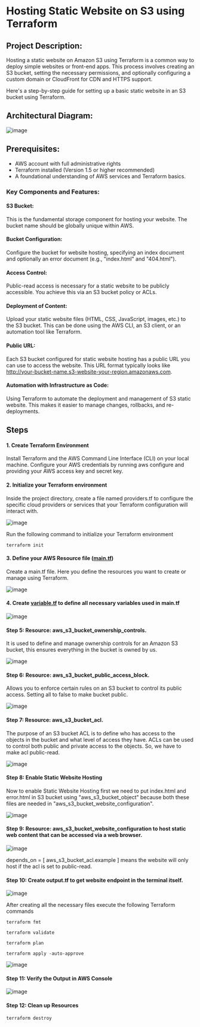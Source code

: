 # Hosting Static Website on S3 using Terraform
## Project Description:

Hosting a static website on Amazon S3 using Terraform is a common way to deploy simple websites or front-end apps. This process involves creating an S3 bucket, setting the necessary permissions, and optionally configuring a custom domain or CloudFront for CDN and HTTPS support. 

Here's a step-by-step guide for setting up a basic static website in an S3 bucket using Terraform.

## Architectural Diagram:
 ![image](https://github.com/aniwardhan/Host-a-static-website-in-S3-using-Terraform/assets/80623694/22b89081-22a7-471b-8706-0996499ce9d3)

## Prerequisites:

*	AWS account with full administrative rights
*	Terraform installed (Version 1.5 or higher recommended)
*	A foundational understanding of AWS services and Terraform basics.

### Key Components and Features:

#### S3 Bucket: 
This is the fundamental storage component for hosting your website. The bucket name should be globally unique within AWS.
#### Bucket Configuration: 
Configure the bucket for website hosting, specifying an index document and optionally an error document (e.g., "index.html" and "404.html").
#### Access Control: 
Public-read access is necessary for a static website to be publicly accessible. You achieve this via an S3 bucket policy or ACLs.
#### Deployment of Content: 
Upload your static website files (HTML, CSS, JavaScript, images, etc.) to the S3 bucket. This can be done using the AWS CLI, an S3 client, or an automation tool like Terraform.
#### Public URL: 
Each S3 bucket configured for static website hosting has a public URL you can use to access the website. This URL format typically looks like http://your-bucket-name.s3-website-your-region.amazonaws.com.
#### Automation with Infrastructure as Code: 
Using Terraform to automate the deployment and management of S3 static website. This makes it easier to manage changes, rollbacks, and re-deployments.

## Steps
#### 1. Create Terraform Environment

Install Terraform and the AWS Command Line Interface (CLI) on your local machine. Configure your AWS credentials by running aws configure and providing your AWS access key and secret key.

#### 2. Initialize your Terraform environment

Inside the project directory, create a file named providers.tf to configure the specific cloud providers or services that your Terraform configuration will interact with.

![image](https://github.com/aniwardhan/Host-a-static-website-in-S3-using-Terraform/assets/80623694/9a1a1258-8448-4215-ba99-221bd0dedef6)

 
Run the following command to initialize your Terraform environment
```hcl
terraform init
```
#### 3. Define your AWS Resource file ([main.tf]())

Create a main.tf file. Here you define the resources you want to create or manage using Terraform.

 ![image](https://github.com/aniwardhan/Host-a-static-website-in-S3-using-Terraform/assets/80623694/aca089ad-34c9-41d8-9f69-61776c67e443)


#### 4. Create [variable.tf]() to define all necessary variables used in main.tf 
 
![image](https://github.com/aniwardhan/Host-a-static-website-in-S3-using-Terraform/assets/80623694/92735418-3bf9-4ca5-b7d3-767ce8905011)


#### Step 5: Resource: aws_s3_bucket_ownership_controls.

It is used to define and manage ownership controls for an Amazon S3 bucket, this ensures everything in the bucket is owned by us.

 ![image](https://github.com/aniwardhan/Host-a-static-website-in-S3-using-Terraform/assets/80623694/eb71e55c-998e-4b23-982a-91f486ea15eb)


#### Step 6: Resource: aws_s3_bucket_public_access_block.

Allows you to enforce certain rules on an S3 bucket to control its public access. Setting all to false to make bucket public.

![image](https://github.com/aniwardhan/Host-a-static-website-in-S3-using-Terraform/assets/80623694/fdec45bb-eff3-49ed-b2ac-1a44aa0fa752)

 
#### Step 7: Resource: aws_s3_bucket_acl.

The purpose of an S3 bucket ACL is to define who has access to the objects in the bucket and what level of access they have. ACLs can be used to control both public and private access to the objects. So, we have to make acl public-read.

 ![image](https://github.com/aniwardhan/Host-a-static-website-in-S3-using-Terraform/assets/80623694/89e53bef-6bca-4e29-acf5-32cec075810e)


#### Step 8: Enable Static Website Hosting

Now to enable Static Website Hosting first we need to put index.html and error.html in S3 bucket using "aws_s3_bucket_object" because both these files are needed in "aws_s3_bucket_website_configuration".

 ![image](https://github.com/aniwardhan/Host-a-static-website-in-S3-using-Terraform/assets/80623694/2aaa27c8-980e-467d-9ce2-643c60eb286d)



#### Step 9: Resource: aws_s3_bucket_website_configuration to host static web content that can be accessed via a web browser.

![image](https://github.com/aniwardhan/Host-a-static-website-in-S3-using-Terraform/assets/80623694/c5dc3537-2e7b-4748-aff5-3edfb7af8530)

 
depends_on = [ aws_s3_bucket_acl.example ] means the website will only host if the acl is set to public-read.

#### Step 10: Create output.tf to get website endpoint in the terminal itself.
 
![image](https://github.com/aniwardhan/Host-a-static-website-in-S3-using-Terraform/assets/80623694/b389e914-adfb-41cd-b542-aa3ab0c2ce9c)

After creating all the necessary files execute the following Terraform commands 
```hcl
terraform fmt

terraform validate

terraform plan

terraform apply -auto-approve
```
 
![image](https://github.com/aniwardhan/Host-a-static-website-in-S3-using-Terraform/assets/80623694/7f0064e8-7bc2-422f-9aa4-c6597c6fd748)

#### Step 11: Verify the Output in AWS Console

![image](https://github.com/aniwardhan/Host-a-static-website-in-S3-using-Terraform/assets/80623694/f11a8e3a-b9d5-4615-84b4-2e44c3f0b19b)

 
#### Step 12: Clean up Resources

```hcl
terraform destroy
```
